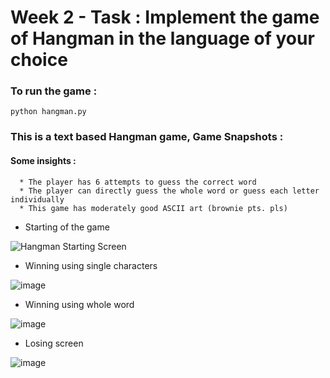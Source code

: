 # Week 2 - Task : Implement the game of Hangman in the language of your choice

### To run the game :

`python hangman.py`


### This is a text based Hangman game, Game Snapshots : 
#### Some insights : 
      * The player has 6 attempts to guess the correct word
      * The player can directly guess the whole word or guess each letter individually
      * This game has moderately good ASCII art (brownie pts. pls)

* Starting of the game

![Hangman Starting Screen](https://user-images.githubusercontent.com/20267705/115103173-97aed080-9f6d-11eb-8638-ce598f122419.png)

* Winning using single characters

![image](https://user-images.githubusercontent.com/20267705/115103284-50750f80-9f6e-11eb-8cc8-7404cbbdd20f.png)

* Winning using whole word

![image](https://user-images.githubusercontent.com/20267705/115103302-74385580-9f6e-11eb-868a-eb9a5f5dc9e3.png)


* Losing screen

![image](https://user-images.githubusercontent.com/20267705/115103375-09d3e500-9f6f-11eb-86f8-571ac0afe3fa.png)

